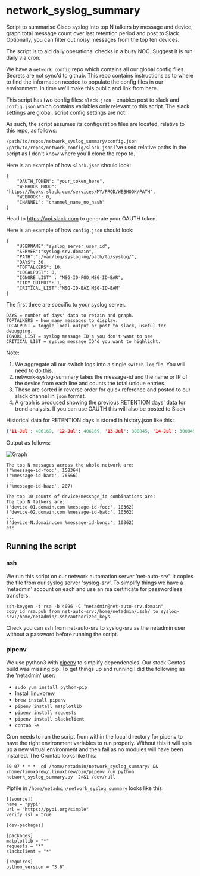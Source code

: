 # network_syslog_summary
Script to summarise Cisco syslog into top N talkers by message and device, graph total message count over last retention
period and post to Slack. Optionally, you can filter out noisy messages from the top ten devices.

The script is to aid daily operational checks in a busy NOC. 
Suggest it is run daily via cron.  

We have a `network_config` repo which contains all our global config files. Secrets are not sync'd to github. This repo contains instructions as to where to find the information needed to populate the config files in our environment. In time we'll make this public and link from here.

This script has two config files: `slack.json` - enables post to slack and `config.json` which contains variables only relevant to this script. The slack settings are global, script config settings are not. 

As such, the script assumes its configuration files are located, relative to this repo, as follows:

`/path/to/repos/network_syslog_summary/config.json`
`/path/to/repos/network_config/slack.json`
I've used relative paths in the script as I don't know where you'll clone the repo to.

Here is an example of how `slack.json` should look:
```
{
    "OAUTH_TOKEN": "your_token_here",
    "WEBHOOK_PROD": "https://hooks.slack.com/services/MY/PROD/WEBHOOK/PATH",
    "WEBHOOK": 0,
    "CHANNEL": "channel_name_no_hash"
}
```
Head to https://api.slack.com to generate your OAUTH token. 

Here is an example of how `config.json` should look:
```
{
    "USERNAME":"syslog_server_user_id",
    "SERVER":"syslog-srv.domain",
    "PATH":":/var/log/syslog-ng/path/to/syslog/",
    "DAYS": 30,
    "TOPTALKERS": 10,
    "LOCALPOST": 0,
    "IGNORE_LIST" : "MSG-ID-FOO,MSG-ID-BAR",
    "TIDY_OUTPUT": 1,
    "CRITICAL_LIST":"MSG-ID-BAZ,MSG-ID-BAM"
}
```
The first three are specific to your syslog server.
```
DAYS = number of days' data to retain and graph.
TOPTALKERS = how many messages to display. 
LOCALPOST = toggle local output or post to slack, useful for debugging. 
IGNORE_LIST = syslog message ID's you don't want to see
CRITICAL_LIST = syslog message ID'd you want to highlight.
```
Note:
1. We aggregate all our switch logs into a single ```switch.log``` file. You will need to do this.
2. network-syslog-summary takes the message-id and the name or IP of the device from each line and counts the total 
unique entries. 
3. These are sorted in reverse order for quick reference and posted to our slack channel in ```json``` format.
4. A graph is produced showing the previous RETENTION days' data for trend analysis. If you can use OAUTH this will 
also be posted to Slack

Historical data for RETENTION days is stored in history.json like this:
```json
{'11-Jul': 406169, '12-Jul': 406169, '13-Jul': 300845, '14-Jul': 300845, '15-Jul': 229195}
```

Output as follows:  

![Graph](https://github.com/guymorrell/network-syslog-summary/blob/master/myplot.png)

```
The top N messages across the whole network are:
('%message-id-foo:', 158364)
('%message-id-bar:', 76566)
...
('%message-id-baz:', 207)

The top 10 counts of device/message_id combinations are:
The top N talkers are:
('device-01.domain.com %message-id-foo:', 10362)
('device-02.domain.com %message-id-bat:', 10362)
...
('device-N.domain.com %message-id-bong:', 10362)
etc
```
## Running the script
### ssh
We run this script on our network automation server 'net-auto-srv'. It copies the file from our syslog server 'syslog-srv'. To simplify things we have a 'netadmin' account on each and use an rsa certificate for passwordless transfers. 
```
ssh-keygen -t rsa -b 4096 -C "netadmin@net-auto-srv.domain"
copy id_rsa.pub from net-auto-srv:/home/netadmin/.ssh/ to syslog-srv:/home/netadmin/.ssh/authorized_keys
```
Check you can ssh from net-auto-srv to syslog-srv as the netadmin user without a password before running the script.
### pipenv
We use python3 with [pipenv](https://docs.python-guide.org/dev/virtualenvs) to simplify dependencies. Our stock Centos build was missing pip. To get things up and running I did the following as the 'netadmin' user:
* `sudo yum install python-pip`
* Install [linuxbrew](https://docs.brew.sh/Homebrew-on-Linux)
* `brew install pipenv`
* `pipenv install matplotlib `
* `pipenv install requests`
* `pipenv install slackclient`
* `contab -e`

Cron needs to run the script from within the local directory for pipenv to have the right environment variables to run properly. Without this it will spin up a new virtual environment and then fail as no modules will have been installed. The Crontab looks like this:
```
59 07 * * *  cd /home/netadmin/network_syslog_summary/ && /home/linuxbrew/.linuxbrew/bin/pipenv run python network_syslog_summary.py  2>&1 /dev/null
```
Pipfile in `/home/netadmin/network_syslog_summary` looks like this:

```
[[source]]
name = "pypi"
url = "https://pypi.org/simple"
verify_ssl = true

[dev-packages]

[packages]
matplotlib = "*"
requests = "*"
slackclient = "*"

[requires]
python_version = "3.6"
```
